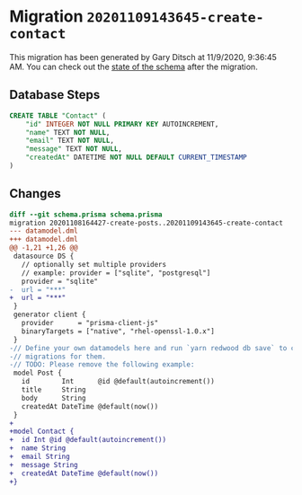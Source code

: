# Migration `20201109143645-create-contact`

This migration has been generated by Gary Ditsch at 11/9/2020, 9:36:45 AM.
You can check out the [state of the schema](./schema.prisma) after the migration.

## Database Steps

```sql
CREATE TABLE "Contact" (
    "id" INTEGER NOT NULL PRIMARY KEY AUTOINCREMENT,
    "name" TEXT NOT NULL,
    "email" TEXT NOT NULL,
    "message" TEXT NOT NULL,
    "createdAt" DATETIME NOT NULL DEFAULT CURRENT_TIMESTAMP
)
```

## Changes

```diff
diff --git schema.prisma schema.prisma
migration 20201108164427-create-posts..20201109143645-create-contact
--- datamodel.dml
+++ datamodel.dml
@@ -1,21 +1,26 @@
 datasource DS {
   // optionally set multiple providers
   // example: provider = ["sqlite", "postgresql"]
   provider = "sqlite"
-  url = "***"
+  url = "***"
 }
 generator client {
   provider      = "prisma-client-js"
   binaryTargets = ["native", "rhel-openssl-1.0.x"]
 }
-// Define your own datamodels here and run `yarn redwood db save` to create
-// migrations for them.
-// TODO: Please remove the following example:
 model Post {
   id        Int      @id @default(autoincrement())
   title     String
   body      String
   createdAt DateTime @default(now())
 }
+
+model Contact {
+  id Int @id @default(autoincrement())
+  name String
+  email String
+  message String
+  createdAt DateTime @default(now())
+}
```


